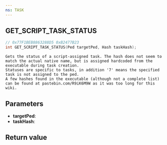 ```yaml
---
ns: TASK
---
```

## GET_SCRIPT_TASK_STATUS

```c
// 0x77F1BEB8863288D5 0xB2477B23
int GET_SCRIPT_TASK_STATUS(Ped targetPed, Hash taskHash);
```

```
Gets the status of a script-assigned task. The hash does not seem to match the actual native name, but is assigned hardcoded from the executable during task creation.  
Statuses are specific to tasks, in addition '7' means the specified task is not assigned to the ped.  
A few hashes found in the executable (although not a complete list) can be found at pastebin.com/R9iK6M9W as it was too long for this wiki.  
```

## Parameters
* **targetPed**: 
* **taskHash**: 

## Return value
